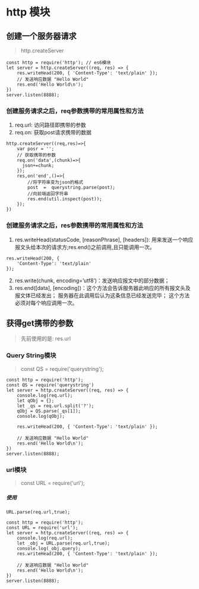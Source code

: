 
# http 模块
## 创建一个服务器请求
> http.createServer

```
const http = require('http'); // es6模块
let server = http.createServer((req, res) => {
    res.writeHead(200, { 'Content-Type': 'text/plain' });
    // 发送响应数据 "Hello World"
    res.end('Hello World\n');
})
server.listen(8888);
```

### 创建服务请求之后，req参数携带的常用属性和方法
1. req.url: 访问路径即携带的参数
2. req.on: 获取post请求携带的数据

```
http.createServer((req,res)=>{
    var posr = '';
    // 获取携带的参数
    req.on('data',(chunk)=>{
      json+=chunk;
    });
    res,on('end',()=>{
        //将字符串变为json的格式
        post  =  querystring.parse(post);
        //向前端返回字符串
        res.end(util.inspect(post));
    });
})
```

### 创建服务请求之后，res参数携带的常用属性和方法
1.  res.writeHead(statusCode, [reasonPhrase], [headers]): 用来发送一个响应报文头给本次的请求方;res.end()之前调用,且只能调用一次。

```
res.writeHead(200, {
    'Content-Type': 'text/plain'
});

```

2. res.write(chunk, encoding=’utf8’)：发送响应报文中的部分数据；
3. res.end([data], [encoding])：这个方法会告诉服务器此响应的所有报文头及报文体已经发出； 服务器在此调用后认为这条信息已经发送完毕； 这个方法必须对每个响应调用一次。

## 获得get携带的参数
> 先前使用的是: res.url

### Query String模块
> const QS = require('querystring');

```
const http = require('http');
const QS = require('querystring')
let server = http.createServer((req, res) => {
    console.log(req.url);
    let qObj = {};
    let _qs = req.url.split('?');
    qObj = QS.parse(_qs[1]);
    console.log(qObj);
    
    res.writeHead(200, { 'Content-Type': 'text/plain' });

    // 发送响应数据 "Hello World"
    res.end('Hello World\n');
})
server.listen(8888);
```
### url模块
> const URL = require('url');

##### 使用
`URL.parse(req.url,true);`

```
const http = require('http');
const URL = require('url');
let server = http.createServer((req, res) => {
    console.log(req.url);
    let _obj = URL.parse(req.url,true);
    console.log(_obj.query);
    res.writeHead(200, { 'Content-Type': 'text/plain' });

    // 发送响应数据 "Hello World"
    res.end('Hello World\n');
})
server.listen(8888);
```
